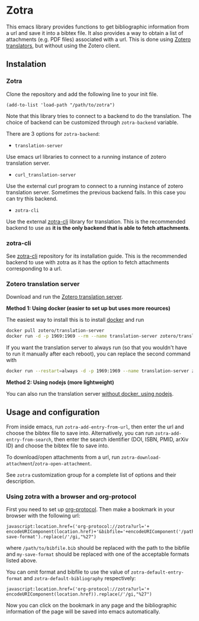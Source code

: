 # Zotra

This emacs library provides functions to get bibliographic information from a url and save it into a bibtex file.
It also provides a way to obtain a list of attachments (e.g. PDF files) associated with a url.
This is done using [Zotero translators](https://www.zotero.org/support/translators), but without using the Zotero client.

## Instalation

### Zotra

Clone the repository and add the following line to your init file.

``` emacs-lisp
(add-to-list 'load-path "/path/to/zotra")
```

Note that this library tries to connect to a backend to do the translation.
The choice of backend can be customized through `zotra-backend` variable.

There are 3 options for `zotra-backend`:
- `translation-server`

Use emacs url libraries to connect to a running instance of zotero translation server.
- `curl_translation-server`

Use the external curl program to connect to a running instance of zotero translation server.
Sometimes the previous backend fails. In this case you can try this backend.
- `zotra-cli`

Use the external [zotra-cli](https://github.com/mpedramfar/zotra-cli) library for translation.
This is the recommended backend to use as **it is the only backend that is able to fetch attachments**.
### **zotra-cli**
See [zotra-cli](https://github.com/mpedramfar/zotra-cli) repository for its installation guide.
This is the recommended backend to use with zotra as it has the option to fetch attachments corresponding to a url.

### Zotero translation server
Download and run the [Zotero translation server](https://github.com/zotero/translation-server/).

**Method 1: Using docker (easier to set up but uses more reources)**

The easiest way to install this is to install [docker](https://docs.docker.com/engine/install/) and run
```bash
docker pull zotero/translation-server
docker run -d -p 1969:1969 --rm --name translation-server zotero/translation-server
```
If you want the translation server to always run (so that you wouldn't have to run it manually after each reboot), you can replace the second command with 
```bash
docker run --restart=always -d -p 1969:1969 --name translation-server zotero/translation-server
```
**Method 2: Using nodejs (more lightweight)**

You can also run the translation server [without docker, using nodejs](https://github.com/zotero/translation-server/).

## Usage and configuration

From inside emacs, run `zotra-add-entry-from-url`, then enter the url and choose the bibtex file to save into.
Alternatively, you can run `zotra-add-entry-from-search`, then enter the search identifier (DOI, ISBN, PMID, arXiv ID) and choose the bibtex file to save into.

To download/open attachments from a url, run `zotra-download-attachment`/`zotra-open-attachment`.

See `zotra` customization group for a complete list of options and their description.

### Using zotra with a browser and org-protocol

First you need to set up [org-protocol](https://orgmode.org/worg/org-contrib/org-protocol.html).
Then make a bookmark in your browser with the following url:
```
javascript:location.href=('org-protocol://zotra?url='+ encodeURIComponent(location.href)+'&bibfile='+encodeURIComponent('/path/to/bibfile.bib')+'&format=my-save-format').replace(/'/gi,"%27")
```
where `/path/to/bibfile.bib` should be replaced with the path to the bibfile and `my-save-format` should be replaced with one of the acceptable formats listed above.

You can omit format and bibfile to use the value of `zotra-default-entry-format` and `zotra-default-bibliography` respectively:
```
javascript:location.href=('org-protocol://zotra?url='+ encodeURIComponent(location.href)).replace(/'/gi,"%27")
```
Now you can click on the bookmark in any page and the bibliographic information of the page will be saved into emacs automatically.